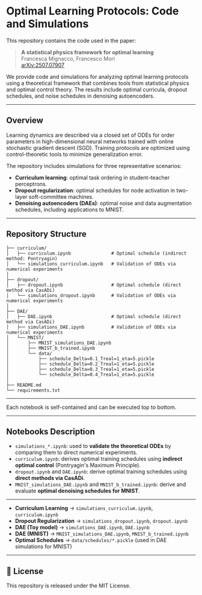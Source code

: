 # Optimal Learning Protocols: Code and Simulations

This repository contains the code used in the paper:

> **A statistical physics framework for optimal learning**  
> Francesca Mignacco, Francesco Mori  
> [arXiv:2507.07907](https://arxiv.org/abs/2507.07907)

We provide code and simulations for analyzing optimal learning protocols using a theoretical framework that combines tools from statistical physics and optimal control theory. The results include optimal curricula, dropout schedules, and noise schedules in denoising autoencoders.

---

## Overview

Learning dynamics are described via a closed set of ODEs for order parameters in high-dimensional neural networks trained with online stochastic gradient descent (SGD). Training protocols are optimized using control-theoretic tools to minimize generalization error.

The repository includes simulations for three representative scenarios:

- **Curriculum learning**: optimal task ordering in student–teacher perceptrons.
- **Dropout regularization**: optimal schedules for node activation in two-layer soft-committee machines.
- **Denoising autoencoders (DAEs)**: optimal noise and data augmentation schedules, including applications to MNIST.

---

## Repository Structure

```
├── curriculum/
│   ├── curriculum.ipynb               # Optimal schedule (indirect method: Pontryagin)
│   └── simulations_curriculum.ipynb   # Validation of ODEs via numerical experiments
│
├── dropout/
│   ├── dropout.ipynb                  # Optimal schedule (direct method via CasADi)
│   └── simulations_dropout.ipynb      # Validation of ODEs via numerical experiments
│
├── DAE/
│   ├── DAE.ipynb                      # Optimal schedule (direct method via CasADi)
│   ├── simulations_DAE.ipynb          # Validation of ODEs via numerical experiments
│   └── MNIST/
│       ├── MNIST_simulations_DAE.ipynb
│       ├── MNIST_b_trained.ipynb
│       └── data/
│           ├── schedule_Delta=0.1_Treal=1_eta=5.pickle
│           ├── schedule_Delta=0.2_Treal=1_eta=5.pickle
│           ├── schedule_Delta=0.3_Treal=1_eta=5.pickle
│           └── schedule_Delta=0.4_Treal=1_eta=5.pickle
│
├── README.md
└── requirements.txt  
```

---


Each notebook is self-contained and can be executed top to bottom.

---

## Notebooks Description

- `simulations_*.ipynb`: used to **validate the theoretical ODEs** by comparing them to direct numerical experiments.
- `curriculum.ipynb`: derives optimal training schedules using **indirect optimal control** (Pontryagin's Maximum Principle).
- `dropout.ipynb` and `DAE.ipynb`: derive optimal training schedules using **direct methods via CasADi**.
- `MNIST_simulations_DAE.ipynb` and `MNIST_b_trained.ipynb`: derive and evaluate **optimal denoising schedules for MNIST**.

---


- **Curriculum Learning** → `simulations_curriculum.ipynb`, `curriculum.ipynb`  
- **Dropout Regularization** → `simulations_dropout.ipynb`, `dropout.ipynb`  
- **DAE (Toy model)** → `simulations_DAE.ipynb`, `DAE.ipynb`  
- **DAE (MNIST)** → `MNIST_simulations_DAE.ipynb`, `MNIST_b_trained.ipynb`  
- **Optimal Schedules** → `data/schedules/*.pickle` (used in DAE simulations for MNIST)

---

## 📄 License

This repository is released under the MIT License.
